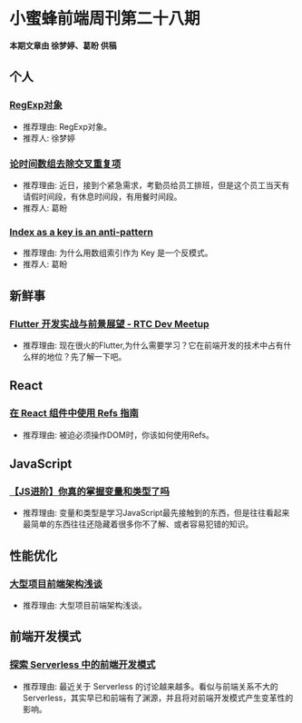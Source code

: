 # 小蜜蜂前端周刊第二十八期

**本期文章由 徐梦婷、葛盼 供稿**

## 个人

### [RegExp对象](https://www.jianshu.com/p/57504a3dee23)

+ 推荐理由: RegExp对象。
+ 推荐人: 徐梦婷

### [论时间数组去除交叉重复项](https://juejin.im/post/5ce7b70ef265da1bb77643d2)

+ 推荐理由: 近日，接到个紧急需求，考勤员给员工排班，但是这个员工当天有请假时间段，有休息时间段，有用餐时间段。
+ 推荐人: 葛盼

### [Index as a key is an anti-pattern](https://medium.com/@robinpokorny/index-as-a-key-is-an-anti-pattern-e0349aece318)

+ 推荐理由: 为什么用数组索引作为 Key 是一个反模式。
+ 推荐人: 葛盼

## 新鲜事

### [Flutter 开发实战与前景展望 - RTC Dev Meetup](https://juejin.im/post/5ce7ddf95188257a2b1eac8a)

+ 推荐理由: 现在很火的Flutter,为什么需要学习？它在前端开发的技术中占有什么样的地位？先了解一下吧。

## React

### [在 React 组件中使用 Refs 指南](https://mp.weixin.qq.com/s/9M2vQykJxO4Eb_q6o-Tuow)

+ 推荐理由: 被迫必须操作DOM时，你该如何使用Refs。

## JavaScript

### [【JS进阶】你真的掌握变量和类型了吗](https://segmentfault.com/a/1190000019311233)

+ 推荐理由: 变量和类型是学习JavaScript最先接触到的东西，但是往往看起来最简单的东西往往还隐藏着很多你不了解、或者容易犯错的知识。

## 性能优化

### [大型项目前端架构浅谈](https://juejin.im/post/5cea1f705188250640005472)

+ 推荐理由: 大型项目前端架构浅谈。

## 前端开发模式

### [探索 Serverless 中的前端开发模式](https://mp.weixin.qq.com/s/Z2NDVA_UdsRCS8kgy8ejow)

+ 推荐理由: 最近关于 Serverless 的讨论越来越多。看似与前端关系不大的 Serverless，其实早已和前端有了渊源，并且将对前端开发模式产生变革性的影响。
